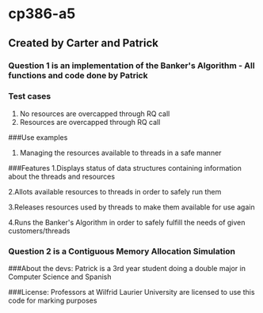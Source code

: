 # cp386-a5

## Created by Carter and Patrick

### Question 1 is an implementation of the Banker's Algorithm - All functions and code done by Patrick
### Test cases
1. No resources are overcapped through RQ call
2. Resources are overcapped through RQ call  

###Use examples
1. Managing the resources available to threads in a safe manner  

###Features
1.Displays status of data structures containing information about the threads and resources  

2.Allots available resources to threads in order to safely run them  

3.Releases resources used by threads to make them available for use again  

4.Runs the Banker's Algorithm in order to safely fulfill the needs of given customers/threads  

### Question 2 is a Contiguous Memory Allocation Simulation

###About the devs:
Patrick is a 3rd year student doing a double major in Computer Science and Spanish



###License:
Professors at Wilfrid Laurier University are licensed to use this code for marking purposes
